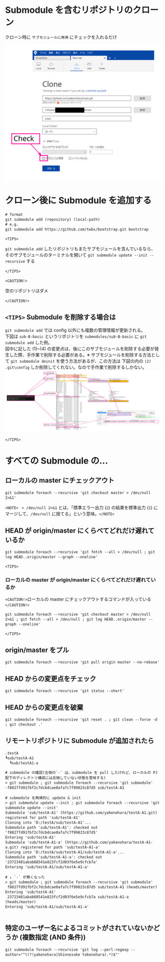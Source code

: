 # Submodule を含むリポジトリのクローン

クローン時に `サブモジュールに再帰` にチェックを入れるだけ

![](assets/images/clone-with-submodules.svg)  


# クローン後に Submodule を追加する

```
# format
git submodule add (repository) (local-path)
# e.g.
git submodule add https://github.com/twbs/bootstrap.git bootstrap
```

`<TIPS>`

`git submodule add` したリポジトリもまたサブモジュールを含んでいるなら、  
そのサブモジュールのターミナルを開いて `git submodule update --init --recursive` する

`</TIPS>`

`<CAUTION!>`  

空のリポジトリはダメ  

`</CAUTION!>`  

## `<TIPS>`  Submodule を削除する場合は

`git submodule add` では config 以外にも複数の管理情報が更新される。  
下図は `sub-B-basic` というリポジトリを `submodules/sub-B-basic` に `git submodule add` した例。  
図中に記した (1)~(4) の変更点は、後にこのサブモジュールを削除する必要が発生した際、手作業で削除する必要がある。※ サブモジュールを削除する方法として `git submodule deinit` を使う方法があるが、この方法は 下図の内の `(2) .git\config` しか削除してくれない。なので手作業で削除するしかない。  
![](assets/images/what-happens-by-git-submodule-add.svg)  

`</TIPS>`

# すべての Submodule の...

## ローカルの master にチェックアウト

```
git submodule foreach --recursive 'git checkout master > /dev/null 2>&1'
```

`<NOTE>` ` > /dev/null 2>&1` とは、「標準エラー出力 (`2`) の結果を標準出力 (`1`) にマージして、`/dev/null` に捨てる」という意味。`</NOTE>`  

## HEAD が origin/master にくらべてどれだけ遅れているか

```
git submodule foreach --recursive 'git fetch --all > /dev/null ; git log HEAD..origin/master --graph --oneline'
```

`<TIPS>`  
### ローカルの master が origin/master にくらべてどれだけ遅れているか
`<CAUTION!>`ローカルの master にチェックアウトするコマンドが入っている`</CAUTION!>`  
```
git submodule foreach --recursive 'git checkout master > /dev/null 2>&1 ; git fetch --all > /dev/null ; git log HEAD..origin/master --graph --oneline'
```
`</TIPS>`  

## origin/master をプル

```
git submodule foreach --recursive 'git pull origin master --no-rebase'
```

## HEAD からの変更点をチェック

```
git submodule foreach --recursive 'git status --short'
```

## HEAD からの変更点を破棄

```
git submodule foreach --recursive 'git reset . ; git clean --force -d ; git checkout .'
```

## リモートリポジトリに Submodule が追加されたら

```
.testA
┗sub/testA-A1
  ┗sub/testA1-a
```

```
# submodule の確認(左側の`-` は、submodule を pull したけれど、ローカルの PJ 配下のディレクトリ構成には反映していない状態を意味する)
> git submodule ; git submodule foreach --recursive 'git submodule'
-f8027fd91fbf2c7dcbdcae0afa7c7f99823c87d5 sub/testA-A1

# submodule を再帰的に update & init
> git submodule update --init ; git submodule foreach --recursive 'git submodule update --init'
Submodule 'sub/testA-A1' (https://github.com/yakenohara/testA-A1.git) registered for path 'sub/testA-A1'
Cloning into 'D:/testA/sub/testA-A1'...
Submodule path 'sub/testA-A1': checked out 'f8027fd91fbf2c7dcbdcae0afa7c7f99823c87d5'
Entering 'sub/testA-A1'
Submodule 'sub/testA-A1-a' (https://github.com/yakenohara/testA-A1-a.git) registered for path 'sub/testA-A1-a'
Cloning into 'D:/testA/sub/testA-A1/sub/testA-A1-a'...
Submodule path 'sub/testA-A1-a': checked out '23723481abab88541e823fcf2d03f6e5e9cfcb7a'
Entering 'sub/testA-A1/sub/testA-A1-a'

# ↓ `-` が無くなった
> git submodule ; git submodule foreach --recursive 'git submodule'
 f8027fd91fbf2c7dcbdcae0afa7c7f99823c87d5 sub/testA-A1 (heads/master)
Entering 'sub/testA-A1'
 23723481abab88541e823fcf2d03f6e5e9cfcb7a sub/testA-A1-a (heads/master)
Entering 'sub/testA-A1/sub/testA-A1-a'


```

## 特定のユーザー名によるコミットがされていないかどうか (複数指定 (AND 条件))

```
git submodule foreach --recursive 'git log --perl-regexp --author="^((?!yakenohara|Shinnosuke Yakenohara).*)$"'
```
